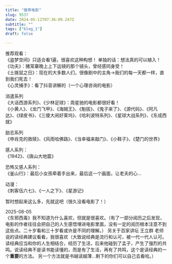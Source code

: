 ```yaml
--- 
title: "推荐电影" 
slug: 9537
date: 2024-05-11T07:36:09.247Z 
subtitle: "" 
tags: ["blog_1"] 
draft: false

--- 
```

推荐观看：  
《盗梦空间》只适合看1遍，很喜欢这种构想！   单独的话：想法真的可以植入！  
《功夫》：猪笼寨晚上上下运镜的那个镜头，曾经感同身受！  
《土拨鼠之日》：现在的大多数人们，很像剧中的主角->我们的每一天都一样，直到我们死去！  
《心灵捕手》：看了抖音讲解的（一个心理咨询的电影）

消遣系列  
《大话西游系列》、《少林足球》：周星驰的电影都很好看！  
《小黄人》、《龙门飞甲》、《海贼王》、《魁拔》、《鬼子来了》、《源代码》、《阿凡达》、《绿皮书》、《三傻大闹好莱坞》、《哈利波特系列》、《星球大战系列》、《东成西就》  

励志系列    
《申肖克的救赎》、《风雨哈佛路》、《当幸福来敲门》、《小鞋子》、《楚门的世界》  

感人系列：    
《1942》、《唐山大地震》

恐怖又感人系列：  
《釜山行》：最后小女孩牵着手出来，最后这一个画面，让老夫的心...


动漫：  
《刺客伍六七》、《一人之下》、《星游记》



暂时想起来这么多，先就这吧（很久没看电影了！）

2025-08-05  
《东邪西毒》我不知道为什么喜欢，但就是很喜欢。（有了一部分阅历之后发现，电影的作者往往会把自己的人生感悟埋进电影里面，没有一定的阅历根本注意不到这些点。二十岁看和三十岁看或许是不同的理解。）
另关于百家讲坛 王立群 老师说的读经典建议看看，我很喜欢（大致说经典是流行和认可，被一代一代人认可。读经典应当和你的人生相结合，经历了生活，后来他碰到了孟子，产生了强烈的共鸣。说读经典不是读书能读懂的，而是有了生活，再有了共鸣，这个是读经典的一个**重要**的方法。   另一个方法就是书越读越薄...剩下的你们可以自己去看哈。）




